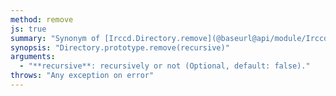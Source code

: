 ```yaml
---
method: remove
js: true
summary: "Synonym of [Irccd.Directory.remove](@baseurl@api/module/Irccd.Directory/function/remove.html) but the path is taken from the directory object."
synopsis: "Directory.prototype.remove(recursive)"
arguments:
  - "**recursive**: recursively or not (Optional, default: false)."
throws: "Any exception on error"
---
```

